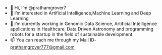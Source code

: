 - 👋 Hi, I’m @prathamgrover7
- 👀 I’m interested in Artificial Intelligence,Machine Learning and Deep Learning
- 🌱 I’m currently working in Genomic Data Science, Artificial Intelligence applications in Healthcare, Data Driven Astronomy and programming robots for a startup in the field of sustainable development
- 📫 You can reach me through my Mail ID- prathamgrover777@gmail.com 



<!---
prathamgrover7/prathamgrover7 is a ✨ special ✨ repository because its `README.md` (this file) appears on your GitHub profile.
You can click the Preview link to take a look at your changes.
--->
